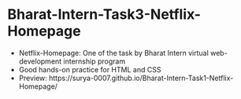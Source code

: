 # Bharat-Intern-Task3-Netflix-Homepage
<ul>
  <li>Netflix-Homepage: One of the task by Bharat Intern virtual web-development internship program</li>
  <li>Good hands-on practice for HTML and CSS</li>
  <li>Preview: https://surya-0007.github.io/Bharat-Intern-Task1-Netflix-Homepage/</li>
</ul>
